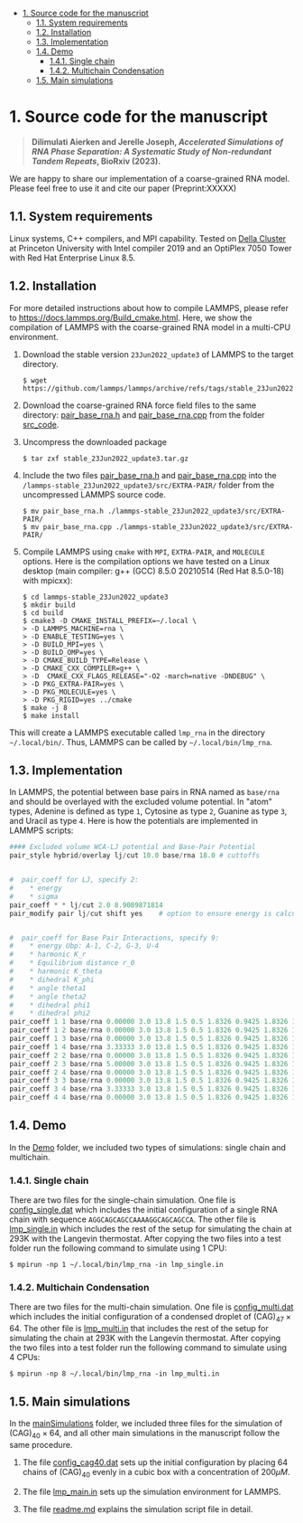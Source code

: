 - [1. Source code for the manuscript](#1-source-code-for-the-manuscript)
  - [1.1. System requirements](#11-system-requirements)
  - [1.2. Installation](#12-installation)
  - [1.3. Implementation](#13-implementation)
  - [1.4. Demo](#14-demo)
    - [1.4.1. Single chain](#141-single-chain)
    - [1.4.2. Multichain Condensation](#142-multichain-condensation)
  - [1.5. Main simulations](#15-main-simulations)
# 1. Source code for the manuscript

> **Dilimulati Aierken and Jerelle Joseph, *Accelerated Simulations of RNA Phase Separation: A
> Systematic Study of Non-redundant Tandem Repeats*, BioRxiv (2023).**

We are happy to share our implementation of a coarse-grained RNA model. Please feel free to use it
and cite our paper (Preprint:XXXXX)

## 1.1. System requirements
Linux systems, C++ compilers, and MPI capability. Tested on [Della
Cluster](https://researchcomputing.princeton.edu/systems/della) at Princeton University with Intel
compiler 2019 and an OptiPlex 7050 Tower with Red Hat Enterprise Linux 8.5.

## 1.2. Installation
For more detailed instructions about how to compile LAMMPS, please refer to
https://docs.lammps.org/Build_cmake.html. Here, we show the compilation of LAMMPS with the
coarse-grained RNA model in a multi-CPU environment.


1. Download the stable version `23Jun2022_update3` of LAMMPS to the target directory.
   ```console
   $ wget https://github.com/lammps/lammps/archive/refs/tags/stable_23Jun2022_update3.tar.gz
   ```
2. Download the coarse-grained RNA force field files to the same directory:
   [pair_base_rna.h](./src_code/pair_base_rna.h) and
   [pair_base_rna.cpp](./src_code/pair_base_rna.cpp) from the folder [src_code](./src_code/).
   
3. Uncompress the downloaded package
   ```console
   $ tar zxf stable_23Jun2022_update3.tar.gz
   ```

4. Include the two files [pair_base_rna.h](./src_code/pair_base_rna.h) and
   [pair_base_rna.cpp](./src_code/pair_base_rna.cpp) into the
   `/lammps-stable_23Jun2022_update3/src/EXTRA-PAIR/` folder from the uncompressed LAMMPS source
   code.
   ```console
   $ mv pair_base_rna.h ./lammps-stable_23Jun2022_update3/src/EXTRA-PAIR/
   $ mv pair_base_rna.cpp ./lammps-stable_23Jun2022_update3/src/EXTRA-PAIR/
   ```

5. Compile LAMMPS using `cmake` with `MPI`, `EXTRA-PAIR`, and `MOLECULE` options. Here is the
   compilation options we have tested on a Linux desktop (main compiler: g++ (GCC) 8.5.0 20210514
   (Red Hat 8.5.0-18) with mpicxx):
   ```console
   $ cd lammps-stable_23Jun2022_update3
   $ mkdir build
   $ cd build
   $ cmake3 -D CMAKE_INSTALL_PREFIX=~/.local \
   > -D LAMMPS_MACHINE=rna \
   > -D ENABLE_TESTING=yes \
   > -D BUILD_MPI=yes \
   > -D BUILD_OMP=yes \
   > -D CMAKE_BUILD_TYPE=Release \
   > -D CMAKE_CXX_COMPILER=g++ \
   > -D  CMAKE_CXX_FLAGS_RELEASE="-O2 -march=native -DNDEBUG" \
   > -D PKG_EXTRA-PAIR=yes \
   > -D PKG_MOLECULE=yes \
   > -D PKG_RIGID=yes ../cmake
   $ make -j 8
   $ make install
   ```
This will create a LAMMPS executable called `lmp_rna` in the directory `~/.local/bin/`. Thus, LAMMPS
can be called by `~/.local/bin/lmp_rna`.

## 1.3. Implementation
In LAMMPS, the potential between base pairs in RNA named as `base/rna` and should be overlayed with
the excluded volume potential. In "atom" types, Adenine is defined as type `1`, Cytosine as type
`2`, Guanine as type `3`, and Uracil as type `4`. Here is how the potentials are implemented in
LAMMPS scripts:
```py
#### Excluded volume WCA-LJ potential and Base-Pair Potential
pair_style hybrid/overlay lj/cut 10.0 base/rna 18.0 # cuttoffs


#  pair_coeff for LJ, specify 2:
#    * energy
#    * sigma
pair_coeff * * lj/cut 2.0 8.9089871814
pair_modify pair lj/cut shift yes    # option to ensure energy is calculated corectly


#  pair_coeff for Base Pair Interactions, specify 9:
#    * energy Ubp: A-1, C-2, G-3, U-4
#    * harmonic K_r
#    * Equilibrium distance r_0
#    * harmonic K_theta
#    * dihedral K_phi
#    * angle theta1
#    * angle theta2
#    * dihedral phi1
#    * dihedral phi2
pair_coeff 1 1 base/rna 0.00000 3.0 13.8 1.5 0.5 1.8326 0.9425 1.8326 1.1345 #AA
pair_coeff 1 2 base/rna 0.00000 3.0 13.8 1.5 0.5 1.8326 0.9425 1.8326 1.1345 #AC
pair_coeff 1 3 base/rna 0.00000 3.0 13.8 1.5 0.5 1.8326 0.9425 1.8326 1.1345 #AG
pair_coeff 1 4 base/rna 3.33333 3.0 13.8 1.5 0.5 1.8326 0.9425 1.8326 1.1345 #AU
pair_coeff 2 2 base/rna 0.00000 3.0 13.8 1.5 0.5 1.8326 0.9425 1.8326 1.1345 #CC
pair_coeff 2 3 base/rna 5.00000 3.0 13.8 1.5 0.5 1.8326 0.9425 1.8326 1.1345 #CG
pair_coeff 2 4 base/rna 0.00000 3.0 13.8 1.5 0.5 1.8326 0.9425 1.8326 1.1345 #CU
pair_coeff 3 3 base/rna 0.00000 3.0 13.8 1.5 0.5 1.8326 0.9425 1.8326 1.1345 #GG
pair_coeff 3 4 base/rna 3.33333 3.0 13.8 1.5 0.5 1.8326 0.9425 1.8326 1.1345 #GU
pair_coeff 4 4 base/rna 0.00000 3.0 13.8 1.5 0.5 1.8326 0.9425 1.8326 1.1345 #UU
```
## 1.4. Demo
In the [Demo](./demo/) folder, we included two types of simulations: single chain and multichain.

### 1.4.1. Single chain
There are two files for the single-chain simulation. One file is
[config_single.dat](./demo/config_single.dat) which includes the initial configuration of a single
RNA chain with sequence `AGGCAGCAGCCAAAAGGCAGCAGCCA`. The other file is
[lmp_single.in](./demo/lmp_single.in) which includes the rest of the setup for simulating the chain
at 293K with the Langevin thermostat. After copying the two files into a test folder run the
following command to simulate using 1 CPU:
```console
$ mpirun -np 1 ~/.local/bin/lmp_rna -in lmp_single.in
```
### 1.4.2. Multichain Condensation
There are two files for the multi-chain simulation. One file is
[config_multi.dat](./demo/config_multi.dat) which includes the initial configuration of a condensed
droplet of (CAG)$_{47} \times 64$. The other file is [lmp_multi.in](./demo/lmp_multi.in) that
includes the rest of the setup for simulating the chain at 293K with the Langevin thermostat. After
copying the two files into a test folder run the following command to simulate using 4 CPUs:
```console
$ mpirun -np 8 ~/.local/bin/lmp_rna -in lmp_multi.in
```
## 1.5. Main simulations
In the [mainSimulations](./mainSimulations/) folder, we included three files for the simulation of
(CAG)$_{40} \times 64$, and all other main simulations in the manuscript follow the same procedure.

1. The file [config_cag40.dat](./mainSimulations/config_cag40.dat) sets up the initial configuration
by placing 64 chains of (CAG)$_{40}$ evenly in a cubic box with a concentration of $200\mu M$.

2. The file [lmp_main.in](./mainSimulations/lmp_main.in) sets up the simulation environment for
   LAMMPS.
  
3. The file [readme.md](./mainSimulations/readme.md) explains the simulation script file in detail.
